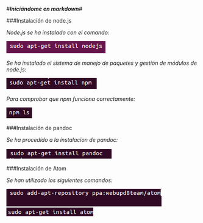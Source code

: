 #**_Iniciándome en markdown_**#


###Instalación de node.js

_Node.js se ha instalado con el comando:_

<img src="imagenes/installnodejs.png" alt="sudo apt-get install nodejs">

_Se ha instalado el sistema de manejo de paquetes y gestión de módulos de node.js:_

<img src="imagenes/npm.png" alt="sudo apt-get install npm">

_Para comprobar que npm funciona correctamente:_

<img src="imagenes/npmls.png" alt="npm ls">


###Instalación de pandoc

_Se ha procedido a la instalacion de pandoc:_

<img src="imagenes/pandoc.png" alt="sudo apt-get install pandoc">


###Instalación de Atom

_Se han utilizado los siguientes comandos:_

<img src="imagenes/ppaatom.png" alt="sudo add-apt-repository ppa:webupd8team/atom">

<img src="imagenes/atom.png" alt="sudo apt-get install atom">